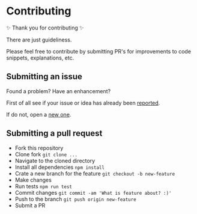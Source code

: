 # Contributing

✨ Thank you for contributing ✨

There are just guideliness.

Please feel free to contribute by submitting PR's for improvements to code snippets, explanations, etc.

## Submitting an issue

Found a problem? Have an enhancement? 

First of all see if your issue or idea has already been [reported](https://github.com/shystruk/SetIntervalJS/issues).

If do not, open a [new one](https://github.com/shystruk/SetIntervalJS/issues/new).

## Submitting a pull request

- Fork this repository
- Clone fork `git clone ...`
- Navigate to the cloned directory
- Install all dependencies `npm install`
- Crate a new branch for the feature `git checkout -b new-feature`
- Make changes
- Run tests `npm run test`
- Commit changes `git commit -am 'What is feature about? :)'`
- Push to the branch `git push origin new-feature`
- Submit a PR

